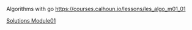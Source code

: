 Algorithms with go
https://courses.calhoun.io/lessons/les_algo_m01_01


[Solutions Module01](https://github.com/joncalhoun/algorithmswithgo.com/tree/master/module01/solutions)